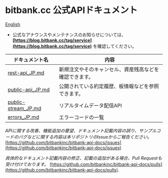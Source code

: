 # bitbank.cc 公式APIドキュメント

[English](README.md)

* 公式なアナウンスやメンテナンスのお知らせについては、**[https://blog.bitbank.cc/tag/service](https://blog.bitbank.cc/tag/service)** を確認してください。

ドキュメント名 | 内容
------------ | ------------
[rest-api_JP.md](./rest-api_JP.md) | 新規注文やそのキャンセル、資産残高などを確認できます。
[public-api_JP.md](./public-api_JP.md) | 公開されている約定履歴、板情報などを参照できます。
[public-stream_JP.md](./public-stream_JP.md) | リアルタイムデータ配信API
[errors_JP.md](./errors_JP.md) | エラーコードの一覧

_APIに関する改善、機能追加の要望、ドキュメント記載内容の誤り、サンプルコードのバグなどに関する内容は本リポジトリのIssueからご報告ください。_
[https://github.com/bitbankinc/bitbank-api-docs/issues](https://github.com/bitbankinc/bitbank-api-docs/issues)

_具体的なドキュメント記載内容の修正、記載の追加がある場合、Pull Requestも受け付けております。_
[https://github.com/bitbankinc/bitbank-api-docs/pulls](https://github.com/bitbankinc/bitbank-api-docs/pulls).